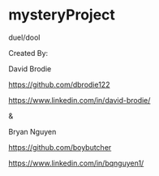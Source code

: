 # mysteryProject
duel/dool

Created By:

David Brodie

https://github.com/dbrodie122

https://www.linkedin.com/in/david-brodie/

&

Bryan Nguyen

https://github.com/boybutcher

https://www.linkedin.com/in/bqnguyen1/
